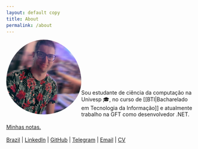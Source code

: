 ```yaml
---
layout: default copy
title: About
permalink: /about
---
```


<head>
    <script src="https://kit.fontawesome.com/2635e42ccc.js" crossorigin="anonymous"></script>
</head>

<img src="/assets/photo-profile.jpg" style="border-radius: 50%; padding-bottom: 25px;" width="200" align="left"/> <br><br><br><br><br><br><br>

Sou estudante de ciência da computação na Univesp 🎓, no curso de [[BTI|Bacharelado em Tecnologia da Informação]] e atualmente trabalho na GFT como desenvolvedor .NET. <br>
<br>
<i class="fa fa-file-text" aria-hidden="true"></i> <a class="internal-link" href="/map">Minhas notas.</a>
<br><br>
<i class="fa fa-map-marker" aria-hidden="true"></i> [Brazil]() | <i class="fa fa-linkedin-square" aria-hidden="true"></i> [LinkedIn](https://www.linkedin.com/in/gio-bon/) | <i class="fa fa-github" aria-hidden="true"></i> [GitHub](https://github.com/gio-bon) | <i class="fa fa-telegram" aria-hidden="true"></i> [Telegram](https://t.me/giobon) | <i class="fa fa-envelope" aria-hidden="true"></i> <a href="mailto:injuriae@gmail.com">Email</a> | <i class="fa fa-id-card" aria-hidden="true"></i> [CV]()